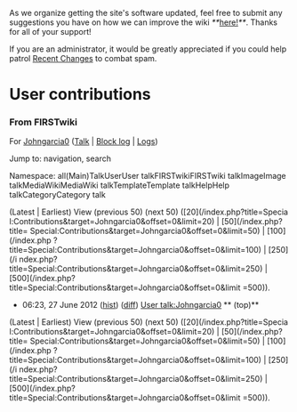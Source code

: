 As we organize getting the site's software updated, feel free to submit any
suggestions you have on how we can improve the wiki
_**_[here!](/index.php/User:Hallry/Suggestions "User:Hallry/Suggestions"
)_**_. Thanks for all of your support!

If you are an administrator, it would be greatly appreciated if you could help
patrol [Recent Changes](/index.php/Special:Recentchanges
"Special:Recentchanges" ) to combat spam.

# User contributions

### From FIRSTwiki

For [Johngarcia0](/index.php?title=User:Johngarcia0&action=edit
"User:Johngarcia0" ) ([Talk](/index.php/User_talk:Johngarcia0 "User
talk:Johngarcia0" ) | [Block
log](/index.php?title=Special:Log&type=block&page=User:Johngarcia0
"Special:Log" ) | [Logs](/index.php?title=Special:Log&user=Johngarcia0
"Special:Log" ))

Jump to: navigation, search

Namespace:  all(Main)TalkUserUser talkFIRSTwikiFIRSTwiki talkImageImage
talkMediaWikiMediaWiki talkTemplateTemplate talkHelpHelp talkCategoryCategory
talk

(Latest | Earliest) View (previous 50) (next 50) ([20](/index.php?title=Specia
l:Contributions&target=Johngarcia0&offset=0&limit=20) | [50](/index.php?title=
Special:Contributions&target=Johngarcia0&offset=0&limit=50) | [100](/index.php
?title=Special:Contributions&target=Johngarcia0&offset=0&limit=100) | [250](/i
ndex.php?title=Special:Contributions&target=Johngarcia0&offset=0&limit=250) | 
[500](/index.php?title=Special:Contributions&target=Johngarcia0&offset=0&limit
=500)).

  * 06:23, 27 June 2012 ([hist](/index.php?title=User_talk:Johngarcia0&action=history "User talk:Johngarcia0" )) ([diff](/index.php?title=User_talk:Johngarcia0&diff=prev&oldid=172150 "User talk:Johngarcia0" )) [User talk:Johngarcia0](/index.php/User_talk:Johngarcia0 "User talk:Johngarcia0" ) ** (top)**

(Latest | Earliest) View (previous 50) (next 50) ([20](/index.php?title=Specia
l:Contributions&target=Johngarcia0&offset=0&limit=20) | [50](/index.php?title=
Special:Contributions&target=Johngarcia0&offset=0&limit=50) | [100](/index.php
?title=Special:Contributions&target=Johngarcia0&offset=0&limit=100) | [250](/i
ndex.php?title=Special:Contributions&target=Johngarcia0&offset=0&limit=250) | 
[500](/index.php?title=Special:Contributions&target=Johngarcia0&offset=0&limit
=500)).

